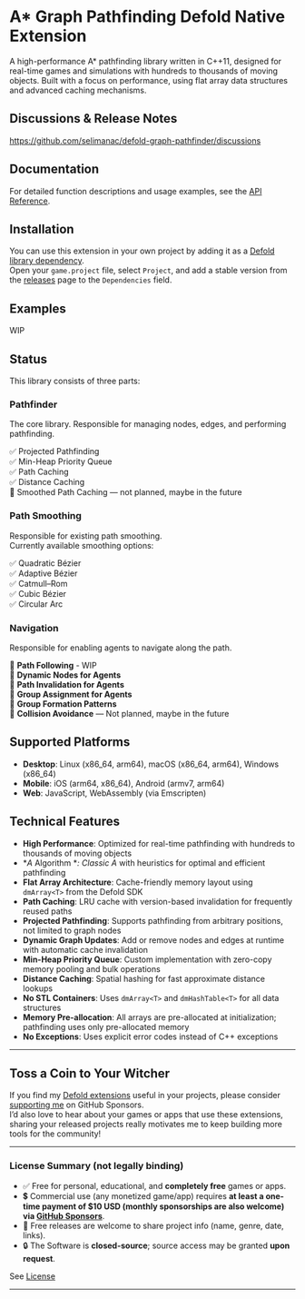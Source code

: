 
# A* Graph Pathfinding Defold Native Extension

A high-performance A* pathfinding library written in C++11, designed for real-time games and simulations with hundreds to thousands of moving objects. Built with a focus on performance, using flat array data structures and advanced caching mechanisms.


## Discussions & Release Notes

https://github.com/selimanac/defold-graph-pathfinder/discussions  

## Documentation

For detailed function descriptions and usage examples, see the [API Reference](./API.md).

## Installation

You can use this extension in your own project by adding it as a [Defold library dependency](https://defold.com/manuals/libraries/#setting-up-library-dependencies).  
Open your `game.project` file, select `Project`, and add a stable version from the [releases](https://github.com/selimanac/defold-graph-pathfinder/releases) page to the `Dependencies` field.

## Examples

WIP

## Status

This library consists of three parts:

### Pathfinder

The core library. Responsible for managing nodes, edges, and performing pathfinding.

✅ Projected Pathfinding  
✅ Min-Heap Priority Queue  
✅ Path Caching  
✅ Distance Caching  
🚧 Smoothed Path Caching — not planned, maybe in the future  

### Path Smoothing

Responsible for existing path smoothing.  
Currently available smoothing options:  

✅ Quadratic Bézier  
✅ Adaptive Bézier  
✅ Catmull–Rom  
✅ Cubic Bézier  
✅ Circular Arc

### Navigation

Responsible for enabling agents to navigate along the path.

🚧 **Path Following** - WIP  
🚧 **Dynamic Nodes for Agents**  
🚧 **Path Invalidation for Agents**  
🚧 **Group Assignment for Agents**  
🚧 **Group Formation Patterns**  
🚧 **Collision Avoidance** — Not planned, maybe in the future



## Supported Platforms

- **Desktop**: Linux (x86_64, arm64), macOS (x86_64, arm64), Windows (x86_64)
- **Mobile**: iOS (arm64, x86_64), Android (armv7, arm64)
- **Web**: JavaScript, WebAssembly (via Emscripten)

## Technical Features

- **High Performance**: Optimized for real-time pathfinding with hundreds to thousands of moving objects  
- **A* Algorithm **: Classic A* with heuristics for optimal and efficient pathfinding  
- **Flat Array Architecture**: Cache-friendly memory layout using `dmArray<T>` from the Defold SDK  
- **Path Caching**: LRU cache with version-based invalidation for frequently reused paths  
- **Projected Pathfinding**: Supports pathfinding from arbitrary positions, not limited to graph nodes  
- **Dynamic Graph Updates**: Add or remove nodes and edges at runtime with automatic cache invalidation  
- **Min-Heap Priority Queue**: Custom implementation with zero-copy memory pooling and bulk operations  
- **Distance Caching**: Spatial hashing for fast approximate distance lookups  
- **No STL Containers**: Uses `dmArray<T>` and `dmHashTable<T>` for all data structures  
- **Memory Pre-allocation**: All arrays are pre-allocated at initialization; pathfinding uses only pre-allocated memory  
- **No Exceptions**: Uses explicit error codes instead of C++ exceptions


---

## Toss a Coin to Your Witcher

If you find my [Defold extensions](https://github.com/selimanac) useful in your projects, please consider [supporting me](https://github.com/sponsors/selimanac) on GitHub Sponsors.  
I’d also love to hear about your games or apps that use these extensions, sharing your released projects really motivates me to keep building more tools for the community!

---


### License Summary (not legally binding)

- ✅ Free for personal, educational, and **completely free** games or apps.  
- 💲 Commercial use (any monetized game/app) requires  **at least a one-time payment of $10 USD (monthly sponsorships are also welcome) via [GitHub Sponsors](https://github.com/sponsors/selimanac)**.  
- 📩 Free releases are welcome to share project info (name, genre, date, links).  
- 🔒 The Software is **closed-source**; source access may be granted **upon request**.

See  [License](./LICENSE.md)

---



